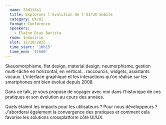 ```yaml
---
  name: 23d1t3s1
  title: Explorons l'évolution de l'UI/UX mobile
  category: UX/UI
  format: Conférence
  speakers: 
    - Elaine Dias Batista
  room: Industrie
  slot: 12/10/2023
  time_start: '10h15'
  time_end: '11h00'
---
```

Skeuomorphisme, flat design, material design, neumorphisme, gestion multi-tâche en horizontal, en vertical... raccourcis, widgets, assistants vocaux. L'interface graphique et les interactions qu'on réalise sur les smartphones ont bien évolué depuis 2008. 

Dans ce talk, je vous propose de voyager avec moi dans l'historique de ces pratiques et son évolution au cours des années. 

Quels étaient les impacts pour les utilisateurs ? Pour nous développeurs ? J'aborderai également la convergence des pratiques et comment cela favorise les solutions crossplatform côté UI/UX.
